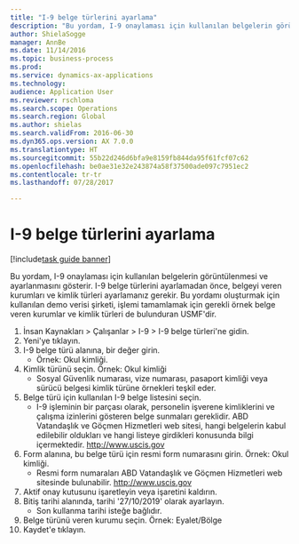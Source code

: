 ```yaml
--- 
title: "I-9 belge türlerini ayarlama"
description: "Bu yordam, I-9 onaylaması için kullanılan belgelerin görüntülenmesi ve ayarlanmasını gösterir."
author: ShielaSogge
manager: AnnBe
ms.date: 11/14/2016
ms.topic: business-process
ms.prod: 
ms.service: dynamics-ax-applications
ms.technology: 
audience: Application User
ms.reviewer: rschloma
ms.search.scope: Operations
ms.search.region: Global
ms.author: shielas
ms.search.validFrom: 2016-06-30
ms.dyn365.ops.version: AX 7.0.0
ms.translationtype: HT
ms.sourcegitcommit: 55b22d246d6bfa9e8159fb844da95f61fcf07c62
ms.openlocfilehash: be0ae31e32e243874a58f37500ade097c7951ec2
ms.contentlocale: tr-tr
ms.lasthandoff: 07/28/2017

---
```

# <a name="set-up-i-9-document-types"></a>I-9 belge türlerini ayarlama

[!include[task guide banner](../../../includes/task-guide-banner.md)]

Bu yordam, I-9 onaylaması için kullanılan belgelerin görüntülenmesi ve ayarlanmasını gösterir. I-9 belge türlerini ayarlamadan önce, belgeyi veren kurumları ve kimlik türleri ayarlamanız gerekir. Bu yordamı oluşturmak için kullanılan demo verisi şirketi, işlemi tamamlamak için gerekli örnek belge veren kurumlar ve kimlik türleri de bulunduran USMF'dir.

1. İnsan Kaynakları > Çalışanlar > I-9 > I-9 belge türleri'ne gidin.
2. Yeni'ye tıklayın.
3. I-9 belge türü alanına, bir değer girin.
    * Örnek: Okul kimliği.  
4. Kimlik türünü seçin.  Örnek:  Okul kimliği
    * Sosyal Güvenlik numarası, vize numarası, pasaport kimliği veya sürücü belgesi kimlik türüne örnekleri teşkil eder.  
5. Belge türü için kullanılan I-9 belge listesini seçin.
    * I-9 işleminin bir parçası olarak, personelin işverene kimliklerini ve çalışma izinlerini gösteren belge sunmaları gereklidir. ABD Vatandaşlık ve Göçmen Hizmetleri web sitesi, hangi belgelerin kabul edilebilir oldukları ve hangi listeye girdikleri konusunda bilgi içermektedir.  http://www.uscis.gov  
6. Form alanına, bu belge türü için resmi form numarasını girin. Örnek: Okul kimliği.
    * Resmi form numaraları ABD Vatandaşlık ve Göçmen Hizmetleri web sitesinde bulunabilir.  http://www.uscis.gov  
7. Aktif onay kutusunu işaretleyin veya işaretini kaldırın.
8. Bitiş tarihi alanında, tarihi '27/10/2019' olarak ayarlayın.
    * Son kullanma tarihi isteğe bağlıdır.  
9. Belge türünü veren kurumu seçin. Örnek: Eyalet/Bölge
10. Kaydet'e tıklayın.



